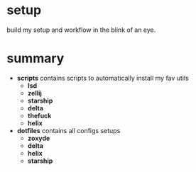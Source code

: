 # setup
build my setup and workflow in the blink of an eye.

# summary
 - **scripts** contains scripts to automatically install my fav utils
   - **lsd**
   - **zellij**
   - **starship**
   - **delta**
   - **thefuck**
   - **helix**
 - **dotfiles** contains all configs setups
   - **zoxyde**
   - **delta**
   - **helix**
   - **starship**
